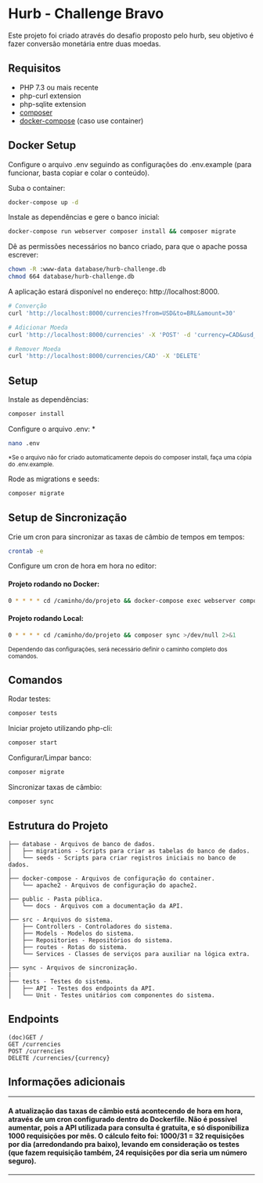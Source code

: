 # Hurb - Challenge Bravo

Este projeto foi criado através do desafio proposto pelo hurb, seu objetivo é fazer conversão monetária entre duas moedas.

## Requisitos
- PHP 7.3 ou mais recente
- php-curl extension
- php-sqlite extension
- [composer](https://getcomposer.org/doc/00-intro.md)
- [docker-compose](https://docs.docker.com/compose/install) (caso use container)

## Docker Setup

Configure o arquivo .env seguindo as configurações do .env.example (para funcionar, basta copiar e colar o conteúdo).

Suba o container:
```sh
docker-compose up -d
```

Instale as dependências e gere o banco inicial:
```sh
docker-compose run webserver composer install && composer migrate
```

Dê as permissões necessários no banco criado, para que o apache possa escrever:
```sh
chown -R :www-data database/hurb-challenge.db
chmod 664 database/hurb-challenge.db
```

A aplicação estará disponível no endereço: http://localhost:8000.
```sh
# Converção
curl 'http://localhost:8000/currencies?from=USD&to=BRL&amount=30'

# Adicionar Moeda
curl 'http://localhost:8000/currencies' -X 'POST' -d 'currency=CAD&usd_value=0.80'

# Remover Moeda
curl 'http://localhost:8000/currencies/CAD' -X 'DELETE'
```

## Setup

Instale as dependências:

```sh 
composer install
```

Configure o arquivo .env: *
```sh
nano .env
```
<sub>*Se o arquivo não for criado automaticamente depois do composer install, faça uma cópia do .env.example.</sub>

Rode as migrations e seeds:
```sh
composer migrate
```

## Setup de Sincronização

Crie um cron para sincronizar as taxas de câmbio de tempos em tempos:
```sh
crontab -e
```

Configure um cron de hora em hora no editor:

#### Projeto rodando no Docker:
```sh
0 * * * * cd /caminho/do/projeto && docker-compose exec webserver composer sync
```
#### Projeto rodando Local:
```sh
0 * * * * cd /caminho/do/projeto && composer sync >/dev/null 2>&1
```
<sub>Dependendo das configurações, será necessário definir o caminho completo dos comandos.</sub>

##


## Comandos

Rodar testes:
```sh
composer tests
```

Iniciar projeto utilizando php-cli:
```sh
composer start
```

Configurar/Limpar banco:
```sh
composer migrate
```

Sincronizar taxas de câmbio:
```sh
composer sync
```

## Estrutura do Projeto
```
├── database - Arquivos de banco de dados.
│   ├── migrations - Scripts para criar as tabelas do banco de dados.
│   └── seeds - Scripts para criar registros iniciais no banco de dados.
│
├── docker-compose - Arquivos de configuração do container.
│   └── apache2 - Arquivos de configuração do apache2.
│
├── public - Pasta pública.
│   └── docs - Arquivos com a documentação da API.
│
├── src - Arquivos do sistema.
│   ├── Controllers - Controladores do sistema.
│   ├── Models - Modelos do sistema.
│   ├── Repositories - Repositórios do sistema.
│   ├── routes - Rotas do sistema.
│   └── Services - Classes de serviços para auxiliar na lógica extra.
│
├── sync - Arquivos de sincronização.
|
├── tests - Testes do sistema.
│   ├── API - Testes dos endpoints da API.
│   └── Unit - Testes unitários com componentes do sistema.
```

## Endpoints

```
(doc)GET /
GET /currencies
POST /currencies
DELETE /currencies/{currency}
```

## Informações adicionais
---

#### A atualização das taxas de câmbio está acontecendo de hora em hora, através de um cron configurado dentro do Dockerfile. Não é possível aumentar, pois a API utilizada para consulta é gratuita, e só disponibiliza 1000 requisições por mês. O cálculo feito foi: 1000/31 = 32 requisições por dia (arredondando pra baixo), levando em consideração os testes (que fazem requisição também, 24 requisições por dia seria um número seguro).

---
